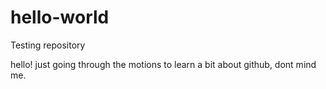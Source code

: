 # hello-world
Testing repository

hello! just going through the motions to learn a bit about github, dont mind me.
